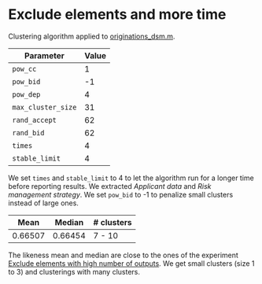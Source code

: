 # Exclude elements and more time

Clustering algorithm applied to [originations_dsm.m](/dsm/originations_dsm.m).

| **Parameter** | **Value** |
| --- | --- |
| `pow_cc`           |     1 |
| `pow_bid`          |    -1 |
| `pow_dep`          |     4 |
| `max_cluster_size` |    31 |
| `rand_accept`      |    62 |
| `rand_bid`         |    62 |
| `times`            |     4 |
| `stable_limit`     |     4 |

We set `times` and `stable_limit` to 4 to let the algorithm run for a longer time before reporting results. We extracted *Applicant data* and *Risk management strategy*. We set `pow_bid` to -1 to penalize small clusters instead of large ones.

| **Mean** | **Median** | **# clusters** |
| --- | --- | --- |
| 0.66507 | 0.66454 | 7 - 10 |

The likeness mean and median are close to the ones of the experiment [Exclude elements with high number of outputs](/results/03-exclude-elements-with-high-number-of-outputs). We get small clusters (size 1 to 3) and clusterings with many clusters.